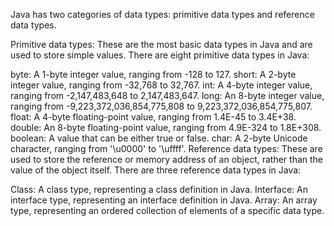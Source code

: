 Java has two categories of data types: primitive data types and reference data types.

Primitive data types: These are the most basic data types in Java and are used to store simple values. There are eight primitive data types in Java:

byte: A 1-byte integer value, ranging from -128 to 127.
short: A 2-byte integer value, ranging from -32,768 to 32,767.
int: A 4-byte integer value, ranging from -2,147,483,648 to 2,147,483,647.
long: An 8-byte integer value, ranging from -9,223,372,036,854,775,808 to 9,223,372,036,854,775,807.
float: A 4-byte floating-point value, ranging from 1.4E-45 to 3.4E+38.
double: An 8-byte floating-point value, ranging from 4.9E-324 to 1.8E+308.
boolean: A value that can be either true or false.
char: A 2-byte Unicode character, ranging from '\u0000' to '\uffff'.
Reference data types: These are used to store the reference or memory address of an object, rather than the value of the object itself. There are three reference data types in Java:

Class: A class type, representing a class definition in Java.
Interface: An interface type, representing an interface definition in Java.
Array: An array type, representing an ordered collection of elements of a specific data type.
